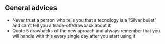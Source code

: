 ## General advices
- Never trust a person who tells you that a tecnology is a "Silver bullet" and can't tell you a trade-off/drawback about it
- Quote 5 drawbacks of the new aproach and always remember that you will handle with this every single day after you start using it
